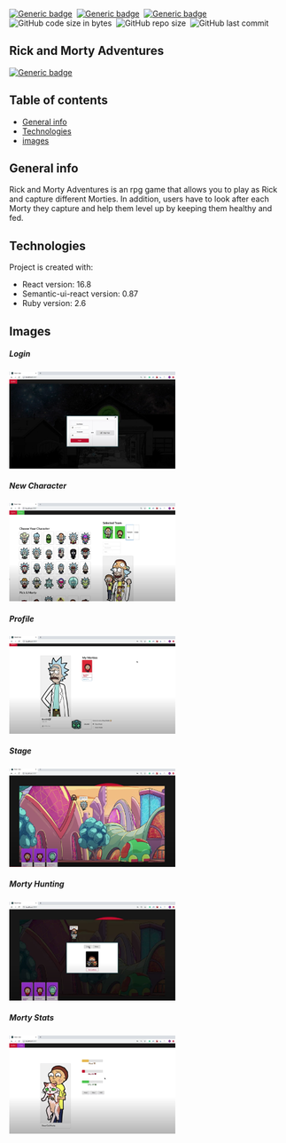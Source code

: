[![Generic badge](https://img.shields.io/badge/Code-React-blue.svg)](https://shields.io/)&nbsp; [![Generic badge](https://img.shields.io/badge/Code-RubyOnRails-red.svg)](https://shields.io/)&nbsp; [![Generic badge](https://img.shields.io/badge/Code-JavaScript-yellow.svg)](https://shields.io/)&nbsp; ![GitHub code size in bytes](https://img.shields.io/github/languages/code-size/MarioR9/RickAndMortyBackend)&nbsp; ![GitHub repo size](https://img.shields.io/github/repo-size/MarioR9/RickAndMortyBackend?color=g&label=Repo%20Size)&nbsp; ![GitHub last commit](https://img.shields.io/github/last-commit/MarioR9/RickAndMortyBackend)


## Rick and Morty Adventures 

[![Generic badge](https://img.shields.io/badge/Demo-Youtube-red.svg)](https://www.youtube.com/watch?v=0KokNpVvjeA&feature=emb_logo)&nbsp;

## Table of contents
* [General info](#general-info)
* [Technologies](#technologies)
* [images](#images)

## General info

Rick and Morty Adventures is an rpg game that allows you to play as Rick and capture different Morties. In addition, users have to look after each Morty they capture and help them level up by keeping them healthy and fed.
	
## Technologies

Project is created with:
* React version: 16.8
* Semantic-ui-react version: 0.87
* Ruby version: 2.6

## Images

##### Login 
<img src="ReadmeImages/login.png" width="300"> 

##### New Character 
<img src="ReadmeImages/characterCreation.png" width="300"> 

##### Profile 
<img src="ReadmeImages/userProfile.png" width="300"> 

##### Stage
<img src="ReadmeImages/stage.png" width="300"> 

##### Morty Hunting
<img src="ReadmeImages/captureMorty.png" width="300"> 

##### Morty Stats
<img src="ReadmeImages/mortyStats.png" width="300"> 



